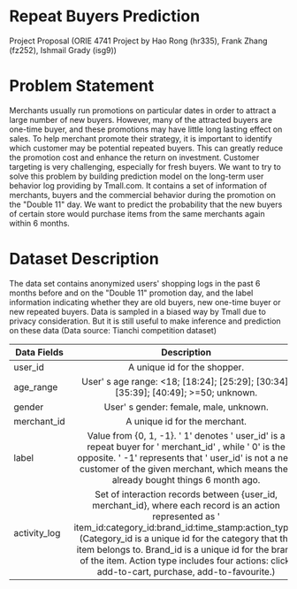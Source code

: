 # Repeat Buyers Prediction
Project Proposal (ORIE 4741 Project by Hao Rong (hr335), Frank Zhang (fz252), Ishmail Grady (isg9))


# Problem Statement
Merchants usually run promotions on particular dates in order to attract a large number of new buyers. However, many of the attracted buyers are one-time buyer, and these promotions may have little long lasting effect on sales. To help merchant promote their strategy, it is important to identify which customer may be potential repeated buyers. This can greatly reduce the promotion cost and enhance the return on investment. Customer targeting is very challenging, especially for fresh buyers. 
We want to try to solve this problem by building prediction model on the long-term user behavior log providing by Tmall.com. It contains a set of information of merchants, buyers and the commercial behavior during the promotion on the "Double 11" day. We want to predict the probability that the new buyers of certain store would purchase items from the same merchants again within 6 months.

# Dataset Description 
The data set contains anonymized users' shopping logs in the past 6 months before and on the "Double 11" promotion day, and the label information indicating whether they are old buyers, new one-time buyer or new repeated buyers. Data is sampled in a biased way by Tmall due to privacy consideration. But it is still useful to make inference and prediction on these data (Data source: Tianchi competition dataset)
	
	
| Data Fields | Description |
|--------------|:----------------------------------------------------------------------------------------------------------------------------------------------------------------------------------------------------------------------------------------------------------------------------------------------------------------------------------------------------------------------------------:|
| user_id | A unique id for the shopper. |
| age_range | User' s age range: <18; [18:24]; [25:29]; [30:34]; [35:39]; [40:49]; >=50; unknown. |
| gender | User' s gender: female, male, unknown. |
| merchant_id | A unique id for the merchant. |
| label | Value from {0, 1, -1}. ' 1' denotes ' user_id' is a repeat buyer for ' merchant_id' ,  while ' 0' is the opposite. ' -1' represents that ' user_id' is not a new customer of  the given merchant, which means they already bought things 6 month ago. |
| activity_log | Set of interaction records between {user_id, merchant_id}, where each record is  an action represented as ' item_id:category_id:brand_id:time_stamp:action_type'.  (Category_id is a unique id for the category that the item belongs to. Brand_id is  a unique id for the brand of the item. Action type includes four actions: click,  add-to-cart, purchase, add-to-favourite.) |

